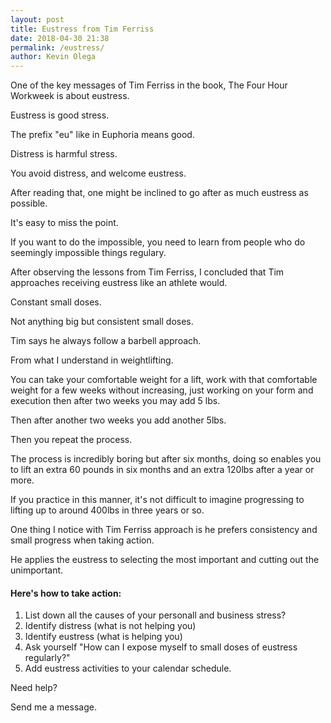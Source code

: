 ```yaml
--- 
layout: post 
title: Eustress from Tim Ferriss
date: 2018-04-30 21:38
permalink: /eustress/ 
author: Kevin Olega 
--- 
```

One of the key messages of Tim Ferriss in the book, The Four Hour Workweek is about eustress.

Eustress is good stress.

The prefix "eu" like in Euphoria means good.

Distress is harmful stress.

You avoid distress, and welcome eustress.

After reading that, one might be inclined to go after as much eustress as possible.

It's easy to miss the point.

If you want to do the impossible, you need to learn from people who do seemingly impossible things regulary.

After observing the lessons from Tim Ferriss, I concluded that Tim approaches receiving eustress like an athlete would.

Constant small doses.

Not anything big but consistent small doses.

Tim says he always follow a barbell approach.

From what I understand in weightlifting. 

You can take your comfortable weight for a lift, work with that comfortable weight for a few weeks without increasing, just working on your form and execution then  after two weeks you may add 5 lbs. 

Then after another two weeks you add another 5lbs.

Then you repeat the process.

The process is incredibly boring but after six months, doing so enables you to lift an extra 60 pounds in six months and an extra 120lbs after a year or more.

If you practice in this manner, it's not difficult to imagine progressing to lifting up to around 400lbs in three years or so.

One thing I notice with Tim Ferriss approach is he prefers consistency and small progress when taking action. 

He applies the eustress to selecting the most important and cutting out the unimportant.

#### Here's how to take action:

1. List down all the causes of your personall and business stress?
2. Identify distress (what is not helping you)
3. Identify eustress (what is helping you)
4. Ask yourself "How can I expose myself to small doses of eustress regularly?"
5. Add eustress activities to your calendar schedule.

Need help? 

Send me a message.